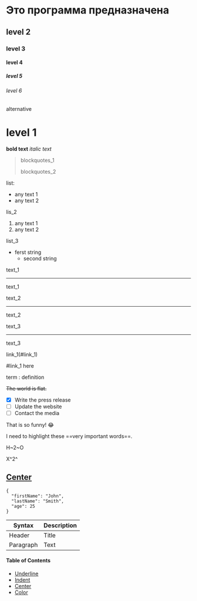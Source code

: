 # Это программа предназначена
## level 2
### level 3
#### level 4
##### level 5
###### level 6


alternative

level 1
===========
**bold text**
*italic text*

> blockquotes_1
>
> blockquotes_2

list:
- any text 1
- any text 2

lis_2
1. any text 1
2. any text 2

list_3
- ferst string
    - second string

text_1

---

text_1


text_2

***

text_2


text_3

_________________

text_3

link_1(#link_1)

#link_1 here

term
: definition

~~The world is flat.~~

- [x] Write the press release
- [ ] Update the website
- [ ] Contact the media

That is so funny! :joy:

I need to highlight these ==very important words==.

H~2~O

X^2^

## [Center](#center)

```
{
  "firstName": "John",
  "lastName": "Smith",
  "age": 25
}
```

| Syntax | Description |
| ----------- | ----------- |
| Header | Title |
| Paragraph | Text |

#### Table of Contents

- [Underline](#underline)
- [Indent](#indent)
- [Center](#center)
- [Color](#color)